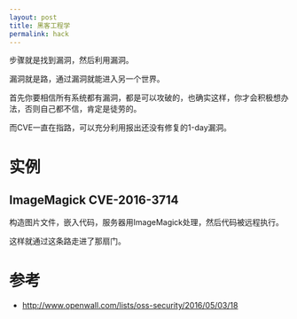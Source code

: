 ```yaml
---
layout: post
title: 黑客工程学
permalink: hack
---
```


步骤就是找到漏洞，然后利用漏洞。

漏洞就是路，通过漏洞就能进入另一个世界。

首先你要相信所有系统都有漏洞，都是可以攻破的，也确实这样，你才会积极想办法，否则自己都不信，肯定是徒劳的。



而CVE一直在指路，可以充分利用报出还没有修复的1-day漏洞。


# 实例

## ImageMagick CVE-2016-3714
构造图片文件，嵌入代码，服务器用ImageMagick处理，然后代码被远程执行。

这样就通过这条路走进了那扇门。







# 参考
* http://www.openwall.com/lists/oss-security/2016/05/03/18
